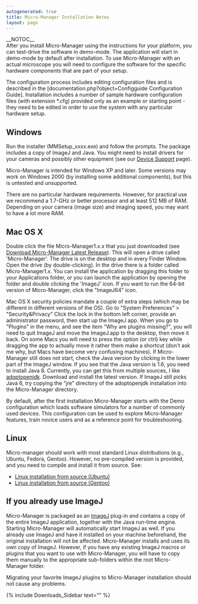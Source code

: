 ```yaml
---
autogenerated: true
title: Micro-Manager Installation Notes
layout: page
---
```


\_\_NOTOC\_\_  
After you install Micro-Manager using the instructions for your
platform, you can test-drive the software in demo-mode. The application
will start in demo-mode by default after installation. To use
Micro-Manager with an actual microscope you will need to configure the
software for the specific hardware components that are part of your
setup.  
  
The configuration process includes editing configuration files and is
described in the \[documentation.php?object=Configguide Configuration
Guide\]. Installation includes a number of sample hardware configuration
files (with extension \*.cfg) provided only as an example or starting
point - they need to be edited in order to use the system with any
particular hardware setup.  
  

## Windows

Run the installer (MMSetup\_xxxx.exe) and follow the prompts. The
package includes a copy of ImageJ and Java. You might need to install
drivers for your cameras and possibly other equipment (see our [Device
Support](Device_Support "wikilink") page).

Micro-Manager is intended for Windows XP and later. Some versions may
work on Windows 2000 (by installing some additional components), but
this is untested and unsupported.

There are no particular hardware requirements. However, for practical
use we recommend a 1.7-GHz or better processor and at least 512 MB of
RAM. Depending on your camera (image size) and imaging speed, you may
want to have a lot more RAM.

## Mac OS X

Double click the file Micro-Manager1.x.x that you just downloaded (see
[Download Micro-Manager Latest
Release](Download_Micro-Manager_Latest_Release "wikilink")). This will
open a drive called 'Micro-Manager'. The drive is on the desktop and in
every Finder Window. Open the drive (by double-clicking). In the drive
there is a folder called Micro-Manager1.x. You can install the
application by dragging this folder to your Applications folder, or you
can launch the application by opening the folder and double clicking the
'ImageJ' icon. If you want to run the 64-bit version of Micro-Manager,
click the "ImageJ64" icon.

Mac OS X security policies mandate a couple of extra steps (which may be
different in different versions of the OS). Go to "System Preferences"
&gt; "Security&Privacy" Click the lock in the bottom left corner,
provide an administrator password, then start up the ImageJ app. When
you go to "Plugins" in the menu, and see the item "Why are plugins
missing?", you will need to quit ImageJ and move the ImageJ.app to the
desktop, then move it back. On some Macs you will need to press the
option (or ctrl) key while dragging the app to actually move it rather
them make a shortcut (don't ask me why, but Macs have become very
confusing machines). If Micro-Manager still does not start, check the
Java version by clicking in the lower part of the ImageJ window. If you
see that the Java version is 1.6, you need to install Java 8. Currently,
you can get this from multiple sources, I like
[adoptopenjdk](http://adoptopenjdk.net). Download and install the latest
version. If ImageJ still picks Java 6, try copying the "jre" directory
of the adoptopenjdk installation into the Micro-Manager directory.

By default, after the first installation Micro-Manager starts with the
Demo configuration which loads software simulators for a number of
commonly used devices. This configuration can be used to explore
Micro-Manager features, train novice users and as a reference point for
troubleshooting.  
  

## Linux

Micro-manager should work with most standard Linux distributions (e.g.,
Ubuntu, Fedora, Gentoo). However, no pre-compiled version is provided,
and you need to compile and install it from source. See:

-   [Linux installation from source
    (Ubuntu)](Linux_installation_from_source_(Ubuntu) "wikilink")
-   [Linux installation from source
    (Gentoo)](Linux_installation_from_source_(Gentoo) "wikilink")

## If you already use ImageJ

Micro-Manager is packaged as an [ImageJ](http://rsb.info.nih.gov/ij/)
plug-in and contains a copy of the entire ImageJ application, together
with the Java run-time engine. Starting Micro-Manager will automatically
start ImageJ as well. If you already use ImageJ and have it installed on
your machine beforehand, the original installation will not be affected.
Micro-Manager installs and uses its own copy of ImageJ. However, if you
have any existing ImageJ macros or plugins that you want to use with
Micro-Manager, you will have to copy them manually to the appropriate
sub-folders within the root Micro-Manager folder.  
  
Migrating your favorite ImageJ plugins to Micro-Manager installation
should not cause any problems.

{% include Downloads_Sidebar text="" %}
